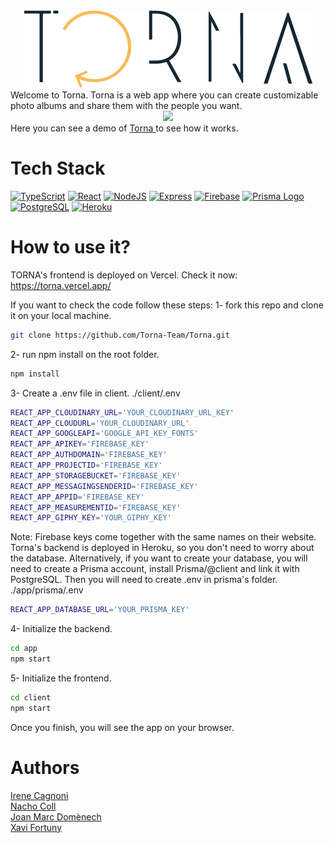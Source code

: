 <div align=center>
<img src='./client/src/Images/tornalogoyellow.png'>
</div>
Welcome to Torna. Torna is a web app where you can create customizable photo albums and share them with the people you want.


<div align='center'>
<img src='https://i.ibb.co/yg3MDpt/demo.png'/>
</div>
Here you can see a demo of <a href="https://www.youtube.com/watch?v=BEH7flzC24M&ab_channel=XaviFortuny"> Torna </a> to see how it works.


# Tech Stack
<a href="https://www.typescriptlang.org/" target="_blank" rel="noreferrer"><img src="https://raw.githubusercontent.com/danielcranney/readme-generator/main/public/icons/skills/typescript-colored.svg" width="36" height="36" alt="TypeScript" /></a>
<a href="https://reactjs.org/" target="_blank" rel="noreferrer"><img src="https://raw.githubusercontent.com/danielcranney/readme-generator/main/public/icons/skills/react-colored.svg" width="36" height="36" alt="React" /></a>
<a href="https://nodejs.org/en/" target="_blank" rel="noreferrer"><img src="https://raw.githubusercontent.com/danielcranney/readme-generator/main/public/icons/skills/nodejs-colored.svg" width="36" height="36" alt="NodeJS" /></a>
<a href="https://expressjs.com/" target="_blank" rel="noreferrer"><img src="https://raw.githubusercontent.com/danielcranney/readme-generator/main/public/icons/skills/express-colored.svg" width="36" height="36" alt="Express" /></a>
<a href="https://firebase.google.com/" target="_blank" rel="noreferrer"><img src="https://raw.githubusercontent.com/danielcranney/readme-generator/main/public/icons/skills/firebase-colored.svg" width="36" height="36" alt="Firebase" /></a>
<a href="https://www.prisma.io/">   <img src="https://avatars.githubusercontent.com/u/17219288?s=280&v=4" alt="Prisma Logo" width="36" height="36"/></a>
<a href="https://www.postgresql.org/" target="_blank" rel="noreferrer"><img src="https://raw.githubusercontent.com/danielcranney/readme-generator/main/public/icons/skills/postgresql-colored.svg" width="36" height="36" alt="PostgreSQL" /></a>
<a href="https://www.heroku.com/" target="_blank" rel="noreferrer"><img src="https://raw.githubusercontent.com/danielcranney/readme-generator/main/public/icons/skills/heroku-colored.svg" width="36" height="36" alt="Heroku" /></a>

# How to use it?
TORNA's frontend is deployed on Vercel. Check it now: https://torna.vercel.app/

If you want to check the code follow these steps:
1- fork this repo and clone it on your local machine. 
```bash
git clone https://github.com/Torna-Team/Torna.git
```
2- run npm install on the root folder.
```bash
npm install
```
3- Create a .env file in client.
./client/.env
```bash
REACT_APP_CLOUDINARY_URL='YOUR_CLOUDINARY_URL_KEY'
REACT_APP_CLOUDURL='YOUR_CLOUDINARY_URL'
REACT_APP_GOOGLEAPI='GOOGLE_API_KEY_FONTS'
REACT_APP_APIKEY='FIREBASE_KEY'
REACT_APP_AUTHDOMAIN='FIREBASE_KEY'
REACT_APP_PROJECTID='FIREBASE_KEY'
REACT_APP_STORAGEBUCKET='FIREBASE_KEY'
REACT_APP_MESSAGINGSENDERID='FIREBASE_KEY'
REACT_APP_APPID='FIREBASE_KEY'
REACT_APP_MEASUREMENTID='FIREBASE_KEY'
REACT_APP_GIPHY_KEY='YOUR_GIPHY_KEY'
```
Note: Firebase keys come together with the same names on their website.
Torna's backend is deployed in Heroku, so you don't need to worry about the database. Alternatively, if you want to create your database, you will need to create a Prisma account, install Prisma/@client and link it with PostgreSQL. Then you will need to create .env in prisma's folder.
./app/prisma/.env
```bash
REACT_APP_DATABASE_URL='YOUR_PRISMA_KEY'
```
4- Initialize the backend.
```bash
cd app
npm start
```
5- Initialize the frontend.
```bash
cd client
npm start
```
Once you finish, you will see the app on your browser.
<!-- 
# Generating data
Once that is done, you are ready to populate the database. Register a new user through the app interface. You will need to provide with a first name, a last name, an e-mail and a password. All info can be, of course, fake. You can also sign in with Google Auth. 
Once this is done, you should be able to see an empty profile. Click on create new album and let your creative do the rest. You will be able to share the album with people you want and keep editing it as many times you desire. 

# What can be improved?
There's always things to do! We would like to implement Stripe for premium users. And be able to edit the album with more than one user at the same time.
-->
# Authors
<a href=www.github/irenecgn.com> Irene Cagnoni </a> </br> <a href=www.github/nachcoll.com> Nacho Coll</a> </br>
<a href=www.github/Mortyrise.com> Joan Marc Domènech </a> </br> <a href=www.github/xfortunyi.com> Xavi Fortuny </a>
